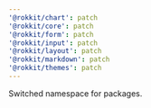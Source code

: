 ```yaml
---
'@rokkit/chart': patch
'@rokkit/core': patch
'@rokkit/form': patch
'@rokkit/input': patch
'@rokkit/layout': patch
'@rokkit/markdown': patch
'@rokkit/themes': patch
---
```


Switched namespace for packages.
